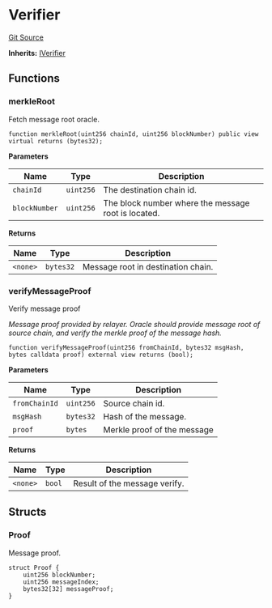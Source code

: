 # Verifier
[Git Source](https://github.com/darwinia-network/ORMP/blob/5d245763e88118b1bc6b2cfd18dc541a2fe3481d/src/Verifier.sol)

**Inherits:**
[IVerifier](/src/interfaces/IVerifier.sol/interface.IVerifier.md)


## Functions
### merkleRoot

Fetch message root oracle.


```solidity
function merkleRoot(uint256 chainId, uint256 blockNumber) public view virtual returns (bytes32);
```
**Parameters**

|Name|Type|Description|
|----|----|-----------|
|`chainId`|`uint256`|The destination chain id.|
|`blockNumber`|`uint256`|The block number where the message root is located.|

**Returns**

|Name|Type|Description|
|----|----|-----------|
|`<none>`|`bytes32`|Message root in destination chain.|


### verifyMessageProof

Verify message proof

*Message proof provided by relayer. Oracle should provide message root of
source chain, and verify the merkle proof of the message hash.*


```solidity
function verifyMessageProof(uint256 fromChainId, bytes32 msgHash, bytes calldata proof) external view returns (bool);
```
**Parameters**

|Name|Type|Description|
|----|----|-----------|
|`fromChainId`|`uint256`|Source chain id.|
|`msgHash`|`bytes32`|Hash of the message.|
|`proof`|`bytes`|Merkle proof of the message|

**Returns**

|Name|Type|Description|
|----|----|-----------|
|`<none>`|`bool`|Result of the message verify.|


## Structs
### Proof
Message proof.


```solidity
struct Proof {
    uint256 blockNumber;
    uint256 messageIndex;
    bytes32[32] messageProof;
}
```

